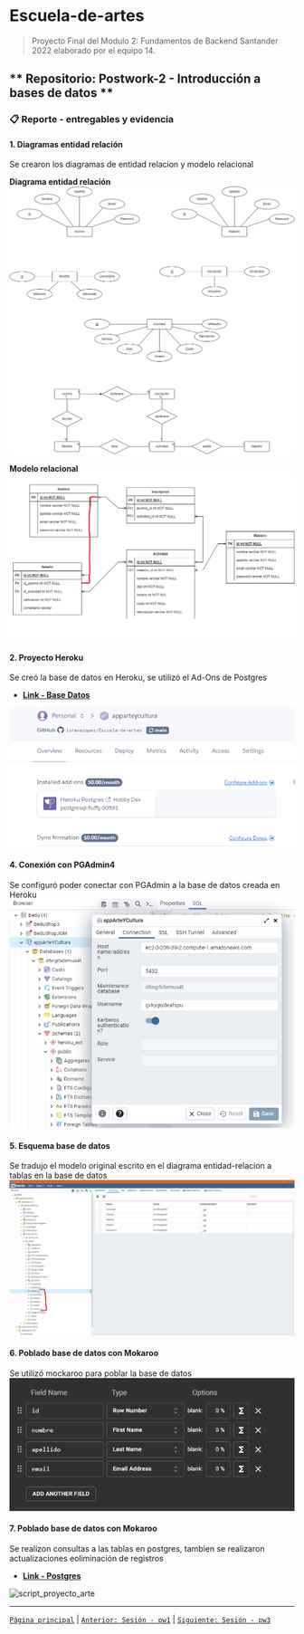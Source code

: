 # Escuela-de-artes

>Proyecto Final del Modulo 2: Fundamentos de Backend Santander 2022 elaborado por el equipo 14.

## ** Repositorio: Postwork-2 - Introducción a bases de datos **

### 📋 Reporte - entregables y evidencia


#### 1. Diagramas entidad relación
Se crearon los diagramas de entidad relacion y modelo relacional

**Diagrama entidad relación**
<img src="img/1.A_Modelo_EntidadRelacion.png" alt="EntidadRelacion" > 

**Modelo relacional**
<img src="img/1.B_Modelo_Relacional.png" alt="ModeloRelacional" > 

#### 2. Proyecto Heroku
Se creó la base de datos en Heroku, se utilizó el Ad-Ons de Postgres
+ [__Link - Base Datos__](pdf/2_CredencialesDBHeroku.pdf)

<img src="img/3_Add-Ons_Postgres.png" alt="add-ons-postgres" > 

#### 4. Conexión con PGAdmin4
Se configuró poder conectar con PGAdmin a la base de datos creada en Heroku
<img src="img/4_ConexionPGAdmin.png" alt="conexion_pgadmin" > 

#### 5. Esquema base de datos
Se tradujo el modelo original escrito en el diagrama entidad-relacion a tablas en la base de datos
<img src="img/5_tablas-pgAdmin.jpg" alt="pgAdmin" > 

#### 6. Poblado base de datos con Mokaroo
Se utilizó mockaroo para poblar la base de datos 
<img src="img/6_Mockaroo.png" alt="Mockaroo" > 

#### 7. Poblado base de datos con Mokaroo
Se realizon consultas a las tablas en postgres, tambien se realizaron actualizaciones  eoliminación de registros
+ [__Link - Postgres__](pdf/7_ConsultasPostgresSQL.pdf)

<img src="script/7_script_proyecto_arte.sql" alt="script_proyecto_arte" > 

-------
[`Página principal`](../../README.md) | [`Anterior: Sesión - pw1`](../pw1/README.md) | [`Siguiente: Sesión - pw3`](../pw3/README.md)